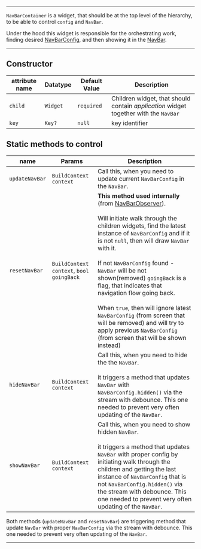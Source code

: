 ----------

`NavBarContainer` is a widget, that should be at the top level of the hierarchy, to be able to control `config` and `NavBar`.

Under the hood this widget is responsible for the orchestrating work, finding desired [NavBarConfig](../nav_bar/NAV_BAR_CONFIG.MD),
and then showing it in the [NavBar](../nav_bar/NAV_BAR.MD).

----------

## Constructor

| attribute name  | Datatype    | Default Value | Description |
| --              | --          | --            | --  |
| `child`         | `Widget`    | `required`   | Children widget, that should contain _application_ widget together with the `NavBar` |
| `key`           | `Key?`      | `null`        | key identifier  |


## Static methods to control

| name              | Params                                    | Description |
| --                | --                                        |  --  |
| `updateNavBar`    | `BuildContext context`                    | Call this, when you need to update current `NavBarConfig` in the `NavBar`. |
| `resetNavBar`     | `BuildContext context`, `bool goingBack`  | **This method used internally** (from [NavBarObserver](../nav_bar/NAV_BAR_OBSERVER.MD)). <br/><br/>Will initiate walk through the children widgets, find the latest instance of `NavBarConfig` and if it is not `null`, then will draw `NavBar` with it. <br/><br/>If not `NavBarConfig` found - `NavBar` will be not shown(removed) `goingBack` is a flag, that indicates that navigation flow going back. <br/><br/>When `true`, then will ignore latest `NavBarConfig` (from screen that will be removed) and will try to apply previous `NavBarConfig` (from screen that will be shown instead)|
| `hideNavBar`      | `BuildContext context`                    | Call this, when you need to hide the the `NavBar`. <br/><br/>it triggers a method that updates `NavBar` with `NavBarConfig.hidden()` via the stream with debounce. This one needed to prevent very often updating of the `NavBar`.|
| `showNavBar`      | `BuildContext context`                    | Call this, when you need to show hidden `NavBar`. <br/><br/>it triggers a method that updates `NavBar` with  proper config by initiating walk through the children and getting the last instance of `NavBarConfig` that is not `NavBarConfig.hidden()` via the stream with debounce. This one needed to prevent very often updating of the `NavBar`. |

Both methods (`updateNavBar` and `resetNavBar`) are triggering method that update `NavBar` with proper 
`NavBarConfig` via the stream with debounce. This one needed to prevent very often updating of the `NavBar`.

----------
